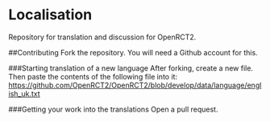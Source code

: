 # Localisation
Repository for translation and discussion for OpenRCT2.

##Contributing
Fork the repository. You will need a Github account for this.

###Starting translation of a new language
After forking, create a new file. Then paste the contents of the following file into it: https://github.com/OpenRCT2/OpenRCT2/blob/develop/data/language/english_uk.txt

###Getting your work into the translations
Open a pull request.
